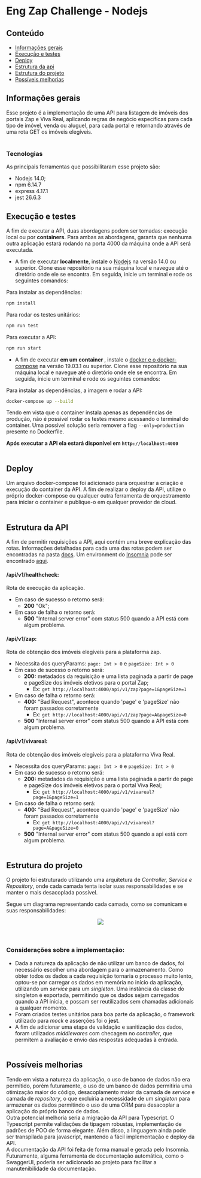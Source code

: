 # Eng Zap Challenge - Nodejs

## Conteúdo

- [Informações gerais](#informações-gerais)
- [Execução e testes](#execução-e-testes)
- [Deploy](#deploy)
- [Estrutura da api](#estrutura-da-api)
- [Estrutura do projeto](#estrutura-do-projeto)
- [Possíveis melhorias](#possíveis-melhorias)

## Informações gerais

Esse projeto é a implementação de uma API para listagem de imóveis dos portais Zap e Viva Real, aplicando regras de negócio específicas para cada tipo de imóvel, venda ou aluguel, para cada portal e retornando através de uma rota GET os imóveis elegíveis. <br/>
<br/>

### Tecnologias

As principais ferramentas que possibilitaram esse projeto são:

- Nodejs 14.0;
- npm 6.14.7
- express 4.17.1
- jest 26.6.3

## Execução e testes

A fim de executar a API, duas abordagens podem ser tomadas: execução local ou por **containers**. Para ambas as abordagens, garanta que nenhuma outra aplicação estará rodando na porta 4000 da máquina onde a API será executada. <br/>

- A fim de executar <b>localmente</b>, instale o <a href="https://nodejs.org/en/download/" target="_blank">Nodejs</a> na versão 14.0 ou superior. Clone esse repositório na sua máquina local e navegue até o diretório onde ele se encontra. Em seguida, inicie um terminal e rode os seguintes comandos: <br/>

Para instalar as dependências:

```sh
npm install
```

Para rodar os testes unitários:

```sh
npm run test
```

Para executar a API:

```sh
npm run start
```

- A fim de executar <b> em um container </b>, instale o <a href="https://docs.docker.com/get-docker/" target="_blank"> docker e o docker-compose</a> na versão 19.03.1 ou superior. Clone esse repositório na sua máquina local e navegue até o diretório onde ele se encontra. Em seguida, inicie um terminal e rode os seguintes comandos:

Para instalar as dependências, a imagem e rodar a API:

```sh
docker-compose up --build
```

Tendo em vista que o container instala apenas as dependências de produção, não é possível rodar os testes mesmo acessando o terminal do container. Uma possível solução seria remover a flag `--only=production` presente no Dockerfile.

<b> Após executar a API ela estará disponível em `http://localhost:4000`</b> <br/>
<br/>

## Deploy

Um arquivo docker-compose foi adicionado para orquestrar a criação e execução do container da API. A fim de realizar o deploy da API, utilize o próprio docker-compose ou qualquer outra ferramenta de orquestramento para iniciar o container e publique-o em qualquer provedor de cloud. <br/>
<br/>

## Estrutura da API

A fim de permitir requisições a API, aqui contém uma breve explicação das rotas. Informações detalhadas para cada uma das rotas podem ser encontradas na pasta <a href="https://github.com/victormagalhaess/eng-zap-challenge-nodejs/tree/main/docs" target="_blank"> docs</a>.
Um environment do <a href="https://insomnia.rest/download" target="_blank">Insomnia</a> pode ser encontrado <a href="https://github.com/victormagalhaess/eng-zap-challenge-nodejs/tree/main/docs/Insomnia" target="_blank">aqui</a>.

#### **/api/v1/healthcheck**:

Rota de execução da aplicação.

- Em caso de sucesso o retorno será:
  - **200** "Ok";
- Em caso de falha o retorno será:
  - **500** "Internal server error" com status 500 quando a API está com algum problema. <br/>

#### **/api/v1/zap**:

Rota de obtenção dos imóveis elegíveis para a plataforma zap.

- Necessita dos queryParams: `page: Int > 0` e `pageSize: Int > 0`
- Em caso de sucesso o retorno será:
  - **200:** metadados da requisição e uma lista paginada a partir de page e pageSize dos imóveis eletivos para o portal Zap;
    - Ex: `get http://localhost:4000/api/v1/zap?page=1&pageSize=1`
- Em caso de falha o retorno será:
  - **400:** "Bad Request", acontece quando 'page' e 'pageSize' não foram passados corretamente
    - Ex: `get http://localhost:4000/api/v1/zap?page=A&pageSize=0`
  - **500** "Internal server error" com status 500 quando a API está com algum problema. <br/>

#### **/api/v1/vivareal**:

Rota de obtenção dos imóveis elegíveis para a plataforma Viva Real.

- Necessita dos queryParams: `page: Int > 0` e `pageSize: Int > 0`
- Em caso de sucesso o retorno será:
  - **200:** metadados da requisição e uma lista paginada a partir de page e pageSize dos imóveis eletivos para o portal Viva Real;
    - Ex: `get http://localhost:4000/api/v1/vivareal?page=1&pageSize=1`
- Em caso de falha o retorno será:
  - **400:** "Bad Request", acontece quando 'page' e 'pageSize' não foram passados corretamente
    - Ex: `get http://localhost:4000/api/v1/vivareal?page=A&pageSize=0`
  - **500** "Internal server error" com status 500 quando a api está com algum problema. <br/>
    <br/>

## Estrutura do projeto

O projeto foi estruturado utilizando uma arquitetura de _Controller, Service e Repository_, onde cada camada tenta isolar suas responsabilidades e se manter o mais desacoplada possível.

Segue um diagrama representando cada camada, como se comunicam e suas responsabilidades:

<div style="text-align:center"> <img src="https://i.ibb.co/nPsH8tR/scheme.png"/> </div> <br/>
<br/>

### Considerações sobre a implementação:

- Dada a natureza da aplicação de não utilizar um banco de dados, foi necessário escolher uma abordagem para o armazenamento. Como obter todos os dados a cada requisição tornaria o processo muito lento, optou-se por carregar os dados em memória no início da aplicação, utilizando um _service_ para um _singleton_. Uma instância da classe do singleton é exportada, permitindo que os dados sejam carregados quando a API inicia, e possam ser reutilizados sem chamadas adicionais a qualquer momento.
- Foram criados testes unitários para boa parte da aplicação, o framework utilizado para _mock_ e asserções foi o **jest**.
- A fim de adicionar uma etapa de validação e sanitização dos dados, foram utilizados _middlewares_ com checagem no _controller_, que permitem a avaliação e envio das respostas adequadas à entrada. <br/>
  <br/>

## Possíveis melhorias

Tendo em vista a natureza da aplicação, o uso de banco de dados não era permitido, porém futuramente, o uso de um banco de dados permitiria uma otimização maior do código, desacoplamento maior da camada de _service_ e camada de _repository_, o que excluiria a necessidade de um _singleton_ para armazenar os dados permitindo o uso de uma ORM para desacoplar a aplicação do próprio banco de dados.<br/>
Outra potencial melhoria seria a migração da API para Typescript. O Typescript permite validações de tipagem robustas, implementação de padrões de POO de forma elegante. Além disso, a linguagem ainda pode ser transpilada para javascript, mantendo a fácil implementação e deploy da API.<br/>
A documentação da API foi feita de forma manual e gerada pelo Insomnia. Futuramente, alguma ferramenta de documentação automática, como o SwaggerUI, poderia ser adicionado ao projeto para facilitar a manutenibilidade da documentação.
